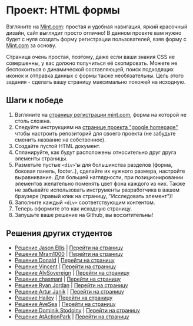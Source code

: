 # Проект: HTML формы

Взгляните на [Mint.com](http://www.mint.com): простая и удобная навигация, яркий красочный дизайн, сайт выглядит просто отлично! В данном проекте вам нужно будет с нуля создать форму регистрации пользователей, взяв форму с  [Mint.com](http://www.mint.com) за основу.

Страница очень простая, поэтому, даже если ваши знания CSS не совершенны, у вас должно получиться её скопировать. Можете не беспокоиться о динамической составляющей, поиск подходящих иконок и отправка данных с формы также необязательны. Цель этого задания - сделать вашу страницу максимально похожей на исходную.

## Шаги к победе

1. Взгляните на [страницу регистрации mint.com](https://wwws.mint.com/login.event?task=S),  форма на которой не столь сложна.
2. Следуйте инструкциям на [странице проекта "google homepage"](/basics-of-web-development/project-html-css) чтобы настроить репозиторий для своего проекта (не забудьте сменить название на собственное).
3. Создайте пустой HTML документ.
4. Спланируйте, как будут расположены относительно друг друга элементы страницы.
5. Разметьте пустые `<div>`'ы для большинства разделов (форма, боковая панель, footer..), сделайте их нужного размера, настройте выравнивание. Для большей наглядности, при позиционировании элементов желательно поменять цвет фона каждого из них. Также не забывайте использовать инструменты разработчика в вашем браузере (правый клик на страницу, "Исследовать элемент")!
6. Заполните каждый `<div>` соответствующим контентом.
7. Теперь оформите это как исходную страницу.
8. Запушьте ваше решение на Github, вы восхитительны!

## Решения других студентов

* [Решение Jason Ellis](https://github.com/jason-ellis/mint-signup) | [Перейти на страницу](http://htmlpreview.github.io/?https://github.com/jason-ellis/mint-signup/blob/master/index.html)
* [Решение Mram1000](https://github.com/mram1000/mint-signup) | [Перейти на страницу](http://htmlpreview.github.io/?https://github.com/mram1000/mint-signup/blob/master/index-mint.html)
* [Решение Donald](https://github.com/donaldali/odin-html-css/tree/master/html_forms) | [Перейти на страницу](http://htmlpreview.github.io/?https://github.com/donaldali/odin-html-css/blob/master/html_forms/index.html)
* [Решение Vincent](https://github.com/wingyu/mint_form_replica) | [Перейти на страницу](http://htmlpreview.github.io/?https://github.com/wingyu/mint_form_replica/blob/master/index.html)
* [Решение AlvSovereign](https://github.com/AlvSovereign/My-Web-Projects/tree/master/The%20Odin%20Project/Mint.com%20form) | [Перейти на страницу](http://htmlpreview.github.io/?https://github.com/AlvSovereign/My-Web-Projects/blob/master/The%20Odin%20Project/Mint.com%20form/index.html)
* [Решение chasmani](https://github.com/chasmani/front-end-dojo/tree/master/website-clones/mint.com-signup-form) | [Перейти на страницу](http://htmlpreview.github.io/?https://github.com/chasmani/front-end-dojo/blob/master/website-clones/mint.com-signup-form/index.html)
* [Решение Ryan Jordan](https://github.com/krjordan/HTML-forms) | [Перейти на страницу](http://htmlpreview.github.io/?https://github.com/krjordan/HTML-forms/blob/master/index.html)
* [Решение Artur Janik](https://github.com/ArturJanik/ProjectMINT) | [Перейти на страницу](http://htmlpreview.github.io/?https://github.com/ArturJanik/ProjectMINT/blob/master/index2.html)
* [Решение Hailey](https://github.com/hmfoster/mint_sign_up.git) | [Перейти на страницу](http://htmlpreview.github.io/?https://github.com/hmfoster/mint_sign_up/blob/master/index.html)
* [Решение AyeSea](https://github.com/AyeSea/mint-signup) | [Перейти на страницу](https://htmlpreview.github.io/?https://github.com/AyeSea/mint-signup/blob/master/index.html)
* [Решение Dominik Stodolny](https://github.com/dstodolny/mint) | [Перейти на страницу](https://htmlpreview.github.io/?https://github.com/dstodolny/mint/blob/master/index.html)
* [Решение AtActionPark](https://github.com/AtActionPark/odin_html_forms) | [Перейти на страницу](https://htmlpreview.github.io/?https://github.com/AtActionPark/odin_html_forms/blob/master/main.html)
